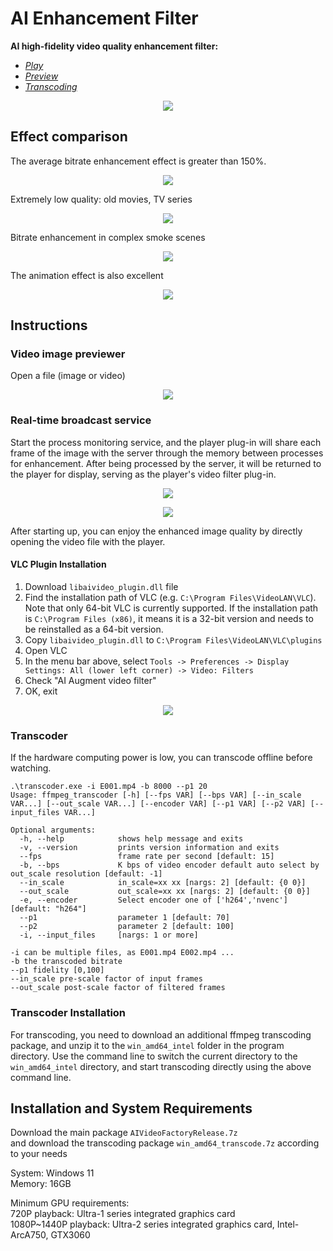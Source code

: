 # AI Enhancement Filter

**AI high-fidelity video quality enhancement filter:**
* *[Play](#Real-time-broadcast-service)*
* *[Preview](#Video-image-previewer)*
* *[Transcoding](#Transcoder)*
<p id="icon" align="center">
  <img src="data/system_en.png">
</p>


## Effect comparison
The average bitrate enhancement effect is greater than 150%.
<p id="icon" align="center">
  <img src="data/img.png">
</p>

Extremely low quality: old movies, TV series
<p id="low_quality" align="center">
  <img src="data/low.png">
</p>

Bitrate enhancement in complex smoke scenes
<p id="high_quality" align="center">
  <img src="data/high.png">
</p>

The animation effect is also excellent
<p id="comic" align="center">
  <img src="data/comic.png">
</p>

## Instructions

### Video image previewer

Open a file (image or video)

<p id="ui" align="center">
  <img src="data/ui_en.png">
</p>

### Real-time broadcast service
Start the process monitoring service, and the player plug-in will share each frame of the image 
with the server through the memory between processes for enhancement. After being processed by the server,
it will be returned to the player for display, serving as the player's video filter plug-in.
<p id="icon" align="center">
  <img src="data/service_en.png">
</p>

<p id="icon" align="center">
  <img src="data/start_service_en.png">
</p>
After starting up, you can enjoy the enhanced image quality by directly opening the video file with the player.

#### VLC Plugin Installation
1. Download `libaivideo_plugin.dll` file
2. Find the installation path of VLC (e.g. `C:\Program Files\VideoLAN\VLC`). Note that only 64-bit VLC is currently supported. If the installation path is `C:\Program Files (x86)`, it means it is a 32-bit version and needs to be reinstalled as a 64-bit version.
3. Copy `libaivideo_plugin.dll` to `C:\Program Files\VideoLAN\VLC\plugins`
4. Open VLC
5. In the menu bar above, select `Tools -> Preferences -> Display Settings: All (lower left corner) -> Video: Filters`
6. Check "AI Augment video filter"
7. OK, exit
<p id="icon" align="center">
  <img src="data/vlc_step.png">
</p>

### Transcoder
If the hardware computing power is low, you can transcode offline before watching.
```
.\transcoder.exe -i E001.mp4 -b 8000 --p1 20
Usage: ffmpeg_transcoder [-h] [--fps VAR] [--bps VAR] [--in_scale VAR...] [--out_scale VAR...] [--encoder VAR] [--p1 VAR] [--p2 VAR] [--input_files VAR...]

Optional arguments:
  -h, --help            shows help message and exits
  -v, --version         prints version information and exits
  --fps                 frame rate per second [default: 15]
  -b, --bps             K bps of video encoder default auto select by out_scale resolution [default: -1]
  --in_scale            in_scale=xx xx [nargs: 2] [default: {0 0}]
  --out_scale           out_scale=xx xx [nargs: 2] [default: {0 0}]
  -e, --encoder         Select encoder one of ['h264','nvenc'] [default: "h264"]
  --p1                  parameter 1 [default: 70]
  --p2                  parameter 2 [default: 100]
  -i, --input_files     [nargs: 1 or more]
```

`-i can be multiple files, as E001.mp4 E002.mp4 ...`  
`-b the transcoded bitrate`  
`--p1 fidelity [0,100]`  
`--in_scale pre-scale factor of input frames`  
`--out_scale post-scale factor of filtered frames`  

### Transcoder Installation
For transcoding, you need to download an additional ffmpeg transcoding package,
and unzip it to the `win_amd64_intel` folder in the program directory. Use the command line to switch the current directory to the `win_amd64_intel` directory,
and start transcoding directly using the above command line.

## Installation and System Requirements
Download the main package `AIVideoFactoryRelease.7z`  
and download the transcoding package `win_amd64_transcode.7z` according to your needs

System: Windows 11  
Memory: 16GB

Minimum GPU requirements:  
720P playback: Ultra-1 series integrated graphics card  
1080P~1440P playback: Ultra-2 series integrated graphics card, Intel-ArcA750, GTX3060  

